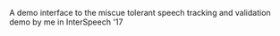 A demo interface to the miscue tolerant speech tracking and validation demo by me in InterSpeech '17

